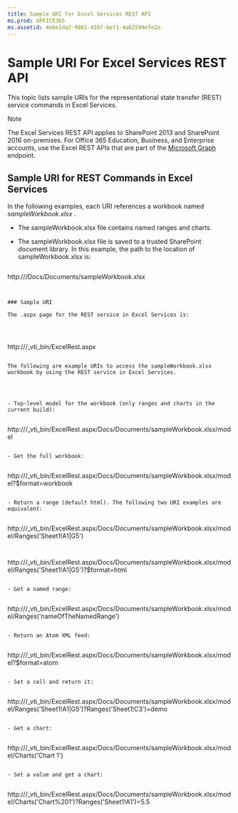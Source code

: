 ```yaml
---
title: Sample URI For Excel Services REST API
ms.prod: OFFICE365
ms.assetid: 4ebe1da2-9861-416f-bef1-4a62599efe2e
---
```



# Sample URI For Excel Services REST API

This topic lists sample URIs for the representational state transfer (REST) service commands in Excel Services. 
  
    
    


> [!NOTE]
> The Excel Services REST API applies to SharePoint 2013 and SharePoint 2016 on-premises. For Office 365 Education, Business, and Enterprise accounts, use the Excel REST APIs that are part of the  [Microsoft Graph](http://graph.microsoft.io/en-us/docs/api-reference/v1.0/resources/excel
) endpoint.
  
    
    


## Sample URI for REST Commands in Excel Services

In the following examples, each URI references a workbook named  *sampleWorkbook.xlsx*  .
  
    
    

- The sampleWorkbook.xlsx file contains named ranges and charts. 
    
  
- The sampleWorkbook.xlsx file is saved to a trusted SharePoint document library. In this example, the path to the location of sampleWorkbook.xlsx is: 
    
  ```
  
http://<ServerName>/Docs/Documents/sampleWorkbook.xlsx
  ```


### Sample URI

The .aspx page for the REST service in Excel Services is: 
  
    
    

```
http://<ServerName>/_vti_bin/ExcelRest.aspx

```

The following are example URIs to access the sampleWorkbook.xlsx workbook by using the REST service in Excel Services. 
  
    
    

- Top-level model for the workbook (only ranges and charts in the current build): 
    
  ```
  
http://<ServerName>/_vti_bin/ExcelRest.aspx/Docs/Documents/sampleWorkbook.xlsx/model

  ```

- Get the full workbook: 
    
  ```
  
http://<ServerName>/_vti_bin/ExcelRest.aspx/Docs/Documents/sampleWorkbook.xlsx/model?$format=workbook

  ```

- Return a range (default html). The following two URI examples are equivalent: 
    
  ```
  
http://<ServerName>/_vti_bin/ExcelRest.aspx/Docs/Documents/sampleWorkbook.xlsx/model/Ranges('Sheet1!A1|G5')

  ```


  ```
  
http://<ServerName>/_vti_bin/ExcelRest.aspx/Docs/Documents/sampleWorkbook.xlsx/model/Ranges('Sheet1!A1|G5')?$format=html
  ```

- Get a named range: 
    
  ```
  http://<ServerName>/_vti_bin/ExcelRest.aspx/Docs/Documents/sampleWorkbook.xlsx/model/Ranges('nameOfTheNamedRange')

  ```

- Return an Atom XML feed: 
    
  ```
  
http://<ServerName>/_vti_bin/ExcelRest.aspx/Docs/Documents/sampleWorkbook.xlsx/model?$format=atom

  ```

- Set a cell and return it: 
    
  ```
  
http://<ServerName>/_vti_bin/ExcelRest.aspx/Docs/Documents/sampleWorkbook.xlsx/model/Ranges('Sheet1!A1|G5')?Ranges('Sheet1!C3')=demo

  ```

- Get a chart: 
    
  ```
  
http://<ServerName>/_vti_bin/ExcelRest.aspx/Docs/Documents/sampleWorkbook.xlsx/model/Charts('Chart 1')

  ```

- Set a value and get a chart: 
    
  ```
  
http://<ServerName>/_vti_bin/ExcelRest.aspx/Docs/Documents/sampleWorkbook.xlsx/model/Charts('Chart%201')?Ranges('Sheet1!A1')=5.5

  ```


